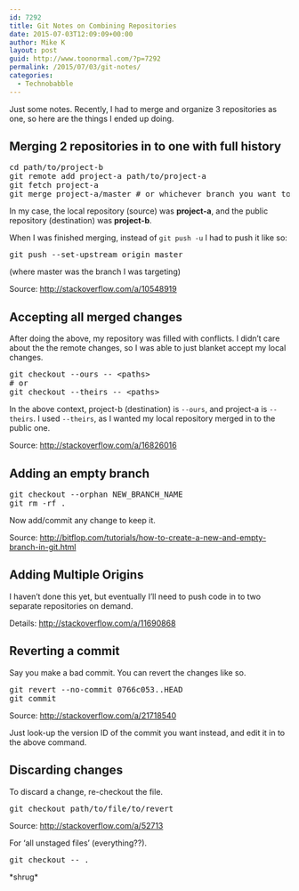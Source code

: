 ```yaml
---
id: 7292
title: Git Notes on Combining Repositories
date: 2015-07-03T12:09:09+00:00
author: Mike K
layout: post
guid: http://www.toonormal.com/?p=7292
permalink: /2015/07/03/git-notes/
categories:
  - Technobabble
---
```

Just some notes. Recently, I had to merge and organize 3 repositories as one, so here are the things I ended up doing.

## Merging 2 repositories in to one with full history

<pre>cd path/to/project-b
git remote add project-a path/to/project-a
git fetch project-a
git merge project-a/master # or whichever branch you want to merge</pre>

In my case, the local repository (source) was **project-a**, and the public repository (destination) was **project-b**.

When I was finished merging, instead of `git push -u` I had to push it like so:

<pre>git push --set-upstream origin master</pre>

(where master was the branch I was targeting)

Source: <http://stackoverflow.com/a/10548919>

## Accepting all merged changes

After doing the above, my repository was filled with conflicts. I didn&#8217;t care about the the remote changes, so I was able to just blanket accept my local changes.

<pre class="lang:default decode:true " >git checkout --ours -- &lt;paths&gt;
# or
git checkout --theirs -- &lt;paths&gt;</pre>

In the above context, project-b (destination) is `--ours`, and project-a is `--theirs`. I used `--theirs`, as I wanted my local repository merged in to the public one.

Source: <http://stackoverflow.com/a/16826016>

## Adding an empty branch

<pre class="lang:default decode:true " >git checkout --orphan NEW_BRANCH_NAME
git rm -rf .</pre>

Now add/commit any change to keep it.

Source: <http://bitflop.com/tutorials/how-to-create-a-new-and-empty-branch-in-git.html>

## Adding Multiple Origins

I haven&#8217;t done this yet, but eventually I&#8217;ll need to push code in to two separate repositories on demand.

Details: <http://stackoverflow.com/a/11690868>

## Reverting a commit

Say you make a bad commit. You can revert the changes like so.

<pre>git revert --no-commit 0766c053..HEAD
git commit
</pre>

Source: <http://stackoverflow.com/a/21718540>

Just look-up the version ID of the commit you want instead, and edit it in to the above command.

## Discarding changes

To discard a change, re-checkout the file.

<pre>git checkout path/to/file/to/revert
</pre>

Source: <http://stackoverflow.com/a/52713>

For &#8216;all unstaged files&#8217; (everything??).

<pre>git checkout -- .
</pre>

\*shrug\*
